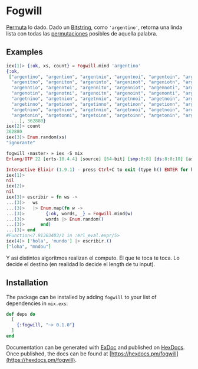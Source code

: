 # Fogwill

[Permuta](https://en.wikipedia.org/wiki/Permutation) lo dado. Dado un [Bitstring](https://elixir-lang.org/getting-started/binaries-strings-and-char-lists.html#bitstrings), como `'argentino'`, retorna una linda lista con todas las [permutaciones](https://en.wikipedia.org/wiki/Permutation) posibles de aquella palabra. 

## Examples

```elixir
iex(1)> {:ok, xs, count} = Fogwill.mind 'argentino'
{:ok,
 ["argentino", "argention", "argentnio", "argentnoi", "argentoin", "argentoni",
  "argenitno", "argeniton", "argeninto", "argeninot", "argeniotn", "argeniont",
  "argenntio", "argenntoi", "argennito", "argenniot", "argennoti", "argennoit",
  "argenotin", "argenotni", "argenoitn", "argenoint", "argenonti", "argenonit",
  "argetnino", "argetnion", "argetnnio", "argetnnoi", "argetnoin", "argetnoni",
  "argetinno", "argetinon", "argetinno", "argetinon", "argetionn", "argetionn",
  "argetnino", "argetnion", "argetnnio", "argetnnoi", "argetnoin", "argetnoni",
  "argetonin", "argetonni", "argetoinn", "argetoinn", "argetonin", "argetonni",
  ...], 362880}
iex(2)> count
362880
iex(3)> Enum.random(xs)
"ignorante"
```

```elixir
fogwill ‹master› » iex -S mix
Erlang/OTP 22 [erts-10.4.4] [source] [64-bit] [smp:8:8] [ds:8:8:10] [async-threads:1] [hipe] [dtrace]

Interactive Elixir (1.9.1) - press Ctrl+C to exit (type h() ENTER for help)
iex(1)>
nil
iex(2)>
nil
iex(3)> escribir = fn ws ->
...(3)>   ws
...(3)>   |> Enum.map(fn w ->
...(3)>        {:ok, words, _} = Fogwill.mind(w)
...(3)>        words |> Enum.random()
...(3)>      end)
...(3)> end
#Function<7.91303403/1 in :erl_eval.expr/5>
iex(4)> ['hola', 'mundo'] |> escribir.()
["loha", "mndou"]
```

Y asi distintos algoritmos realizan el computo. El que te toca te toca. Lo decide el destino (en realidad lo decide el length de tu input).

## Installation

The package can be installed by adding `fogwill` to your list of dependencies in `mix.exs`:

```elixir
def deps do
  [
    {:fogwill, "~> 0.1.0"}
  ]
end
```

Documentation can be generated with [ExDoc](https://github.com/elixir-lang/ex_doc)
and published on [HexDocs](https://hexdocs.pm). Once published, the docs can
be found at [https://hexdocs.pm/fogwill](https://hexdocs.pm/fogwill).

